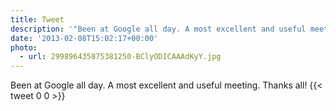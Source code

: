 ```yaml
---
title: Tweet
description: '"Been at Google all day. A most excellent and useful meeting. Thanks all! "'
date: '2013-02-08T15:02:17+00:00'
photo:
  - url: 299896435875381250-BClyODICAAAdKyY.jpg
---
```

Been at Google all day. A most excellent and useful meeting. Thanks all! 
      {{< tweet 0 0 >}}
    
